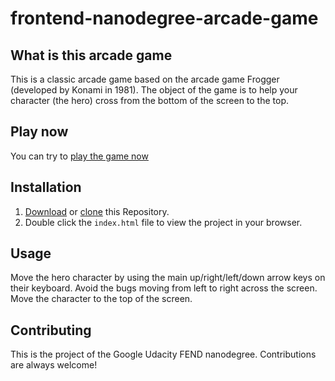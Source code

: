 # frontend-nanodegree-arcade-game

## What is this arcade game
This is a classic arcade game based on the arcade game Frogger (developed by Konami in 1981). The object of the game is to help your character (the hero) cross from the bottom of the screen to the top.

## Play now

You can try to [play the game now](https://olkruglova.github.io/arcade-game-FEND/)

## Installation 

1. [Download](https://github.com/olkruglova/arcade-game-FEND/archive/master.zip) or [clone]() this Repository.
2. Double click the `index.html` file to view the project in your browser.

## Usage

Move the hero character by using the main up/right/left/down arrow keys on their keyboard. Avoid the bugs moving from left to right across the screen. Move the character to the top of the screen. 

## Contributing
This is the project of the Google Udacity FEND nanodegree.
Contributions are always welcome!


